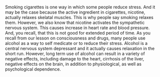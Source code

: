 Smoking cigarettes is one way in which some people reduce stress. And it may be
the case because the active ingredient in cigarettes, nicotine, actually
relaxes skelatal muscles. This is why people say smoking relaxes them. However,
we also know that nicotine activates the sympathetic nervous system. This
causes increase in heart rate and blood pressure. And, you recall, that this is
not good for extended period of time. As you recall from our lesson on
consciousness and drugs, many people use alcohol as a way to self medicate or
to reduce their stress. Alcohol is a central nervous system depressant and it
actually causes relaxation in the short run. However, long term use of alcohol
can result in a variety of negative effects, including damage to the heart,
cirrhosis of the liver, negative effects on the brain, in addition to
physiological, as well as psychological dependence.
